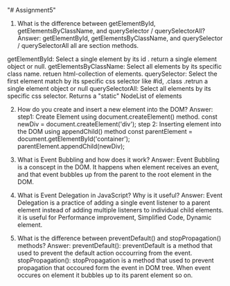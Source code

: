 "# Assignment5" 

1. What is the difference between getElementById, getElementsByClassName, and querySelector / querySelectorAll?
Answer:
getElementById, getElementsByClassName, and querySelector / querySelectorAll all are section methods.

getElementById: Select a single element by its id . return a single element object or null.
getElementsByClassName: Select all elements by its specific class name. retuen html-collection of elements.
querySelector: Select the first element match by its specific css selector like #id, .class .retrun a single element object or null
querySelectorAll: Select all elements by its specific css selector. Returns a "static" NodeList of elements


2. How do you create and insert a new element into the DOM?
   Answer: 
   step1: Create Element using document.createElement() method.
           const newDiv = document.createElement('div');
   step 2: Inserting element into the DOM using appendChild() method
           const parentElement = document.getElementById('container');
           parentElement.appendChild(newDiv);

3. What is Event Bubbling and how does it work?
   Answer: Event Bubbling is a conscept in the DOM. It happens when element receives an event, and that event bubbles up from               the parent to the root element in the DOM.


4. What is Event Delegation in JavaScript? Why is it useful?
   Answer: Event Delegation is a practice of adding a single event listener to a parent element instead of adding multiple                 listeners to individual child elements. it is useful for Performance improvement, Simplified Code, Dynamic element.

5. What is the difference between preventDefault() and stopPropagation() methods?
   Answer:
   preventDefault(): preventDefault is a method that used to prevent the default action occourring from the event.
   stopPropagation(): stopPropagation is a method that used to prevent propagation that occoured form the event in DOM tree.       When event occures on element it bubbles up to its parent element so on.
   
